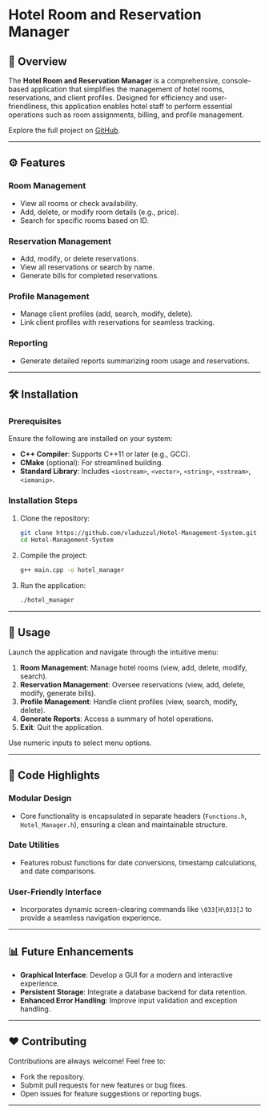 # Hotel Room and Reservation Manager

## 🏨 Overview

The **Hotel Room and Reservation Manager** is a comprehensive, console-based application that simplifies the management of hotel rooms, reservations, and client profiles. Designed for efficiency and user-friendliness, this application enables hotel staff to perform essential operations such as room assignments, billing, and profile management.

Explore the full project on [GitHub](https://github.com/vladuzzul/Hotel-Management-System).

---

## ⚙️ Features

### Room Management
- View all rooms or check availability.
- Add, delete, or modify room details (e.g., price).
- Search for specific rooms based on ID.

### Reservation Management
- Add, modify, or delete reservations.
- View all reservations or search by name.
- Generate bills for completed reservations.

### Profile Management
- Manage client profiles (add, search, modify, delete).
- Link client profiles with reservations for seamless tracking.

### Reporting
- Generate detailed reports summarizing room usage and reservations.

---

## 🛠️ Installation

### Prerequisites

Ensure the following are installed on your system:
- **C++ Compiler**: Supports C++11 or later (e.g., GCC).
- **CMake** (optional): For streamlined building.
- **Standard Library**: Includes `<iostream>`, `<vector>`, `<string>`, `<sstream>`, `<iomanip>`.

### Installation Steps

1. Clone the repository:
   ```bash
   git clone https://github.com/vladuzzul/Hotel-Management-System.git
   cd Hotel-Management-System
   ```
2. Compile the project:
   ```bash
   g++ main.cpp -o hotel_manager
   ```
3. Run the application:
   ```bash
   ./hotel_manager
   ```

---

## 🔄 Usage

Launch the application and navigate through the intuitive menu:

1. **Room Management**: Manage hotel rooms (view, add, delete, modify, search).
2. **Reservation Management**: Oversee reservations (view, add, delete, modify, generate bills).
3. **Profile Management**: Handle client profiles (view, search, modify, delete).
4. **Generate Reports**: Access a summary of hotel operations.
5. **Exit**: Quit the application.

Use numeric inputs to select menu options.

---

## 🔎 Code Highlights

### Modular Design
- Core functionality is encapsulated in separate headers (`Functions.h`, `Hotel_Manager.h`), ensuring a clean and maintainable structure.

### Date Utilities
- Features robust functions for date conversions, timestamp calculations, and date comparisons.

### User-Friendly Interface
- Incorporates dynamic screen-clearing commands like `\033[H\033[J` to provide a seamless navigation experience.

---

## 📊 Future Enhancements

- **Graphical Interface**: Develop a GUI for a modern and interactive experience.
- **Persistent Storage**: Integrate a database backend for data retention.
- **Enhanced Error Handling**: Improve input validation and exception handling.

---

## ❤️ Contributing

Contributions are always welcome! Feel free to:
- Fork the repository.
- Submit pull requests for new features or bug fixes.
- Open issues for feature suggestions or reporting bugs.

---
